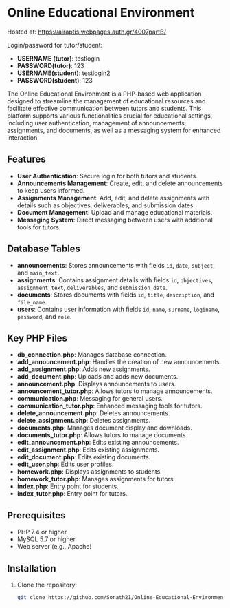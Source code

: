 # Online Educational Environment

Hosted at: https://airaptis.webpages.auth.gr/4007partB/

Login/password for tutor/student:
- **USERNAME (tutor)**: testlogin
- **PASSWORD(tutor)**: 123
- **USERNAME(student)**: testlogin2
- **PASSWORD(student)**: 123

The Online Educational Environment is a PHP-based web application designed to streamline the management of educational resources and facilitate effective communication between tutors and students. This platform supports various functionalities crucial for educational settings, including user authentication, management of announcements, assignments, and documents, as well as a messaging system for enhanced interaction.

## Features
- **User Authentication**: Secure login for both tutors and students.
- **Announcements Management**: Create, edit, and delete announcements to keep users informed.
- **Assignments Management**: Add, edit, and delete assignments with details such as objectives, deliverables, and submission dates.
- **Document Management**: Upload and manage educational materials.
- **Messaging System**: Direct messaging between users with additional tools for tutors.

## Database Tables
- **announcements**: Stores announcements with fields `id`, `date`, `subject`, and `main_text`.
- **assignments**: Contains assignment details with fields `id`, `objectives`, `assignment_text`, `deliverables`, and `submission_date`.
- **documents**: Stores documents with fields `id`, `title`, `description`, and `file_name`.
- **users**: Contains user information with fields `id`, `name`, `surname`, `loginame`, `password`, and `role`.

## Key PHP Files
- **db_connection.php**: Manages database connection.
- **add_announcement.php**: Handles the creation of new announcements.
- **add_assignment.php**: Adds new assignments.
- **add_document.php**: Uploads and adds new documents.
- **announcement.php**: Displays announcements to users.
- **announcement_tutor.php**: Allows tutors to manage announcements.
- **communication.php**: Messaging for general users.
- **communication_tutor.php**: Enhanced messaging tools for tutors.
- **delete_announcement.php**: Deletes announcements.
- **delete_assignment.php**: Deletes assignments.
- **documents.php**: Manages document display and downloads.
- **documents_tutor.php**: Allows tutors to manage documents.
- **edit_announcement.php**: Edits existing announcements.
- **edit_assignment.php**: Edits existing assignments.
- **edit_document.php**: Edits existing documents.
- **edit_user.php**: Edits user profiles.
- **homework.php**: Displays assignments to students.
- **homework_tutor.php**: Manages assignments for tutors.
- **index.php**: Entry point for students.
- **index_tutor.php**: Entry point for tutors.

## Prerequisites
- PHP 7.4 or higher
- MySQL 5.7 or higher
- Web server (e.g., Apache)

## Installation
1. Clone the repository:
   ```bash
   git clone https://github.com/Sonath21/Online-Educational-Environment.git
